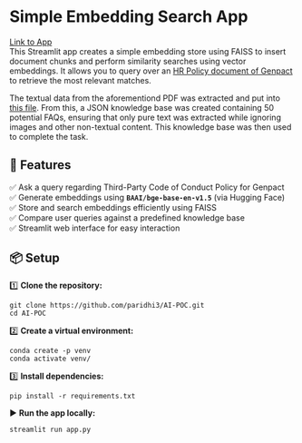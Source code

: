 # Simple Embedding Search App
[Link to App](https://paridhi3-ai-poc-app-2c7mfi.streamlit.app/)<br>
This Streamlit app creates a simple embedding store using FAISS to insert document chunks and perform similarity searches using vector embeddings. It allows you to query over an [HR Policy document of Genpact](https://genpact.gcs-web.com/static-files/6a40ce74-dbcc-44d5-88e6-885fe852dade) to retrieve the most relevant matches.

The textual data from the aforementiond PDF was extracted and put into [this file](genpact-third-party-code-of-conduct.txt). From this, a JSON knowledge base was created containing 50 potential FAQs, ensuring that only pure text was extracted while ignoring images and other non-textual content. This knowledge base was then used to complete the task.

## 🚀 Features
✅ Ask a query regarding Third-Party Code of Conduct Policy for Genpact  
✅ Generate embeddings using **`BAAI/bge-base-en-v1.5`** (via Hugging Face)  
✅ Store and search embeddings efficiently using FAISS  
✅ Compare user queries against a predefined knowledge base  
✅ Streamlit web interface for easy interaction

## 📦 Setup

1️⃣ **Clone the repository:**
```
git clone https://github.com/paridhi3/AI-POC.git
cd AI-POC
```

2️⃣ **Create a virtual environment:**
```
conda create -p venv
conda activate venv/
```

3️⃣ **Install dependencies:**
```
pip install -r requirements.txt
```

▶️ **Run the app locally:**
```
streamlit run app.py
```